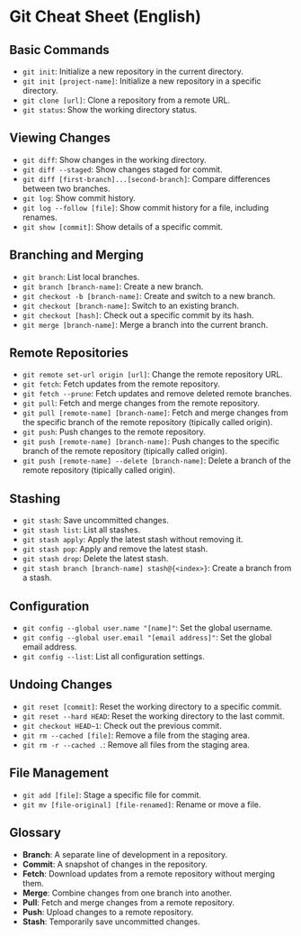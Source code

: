 # Git Cheat Sheet (English)

## Basic Commands

- `git init`: Initialize a new repository in the current directory.
- `git init [project-name]`: Initialize a new repository in a specific directory.
- `git clone [url]`: Clone a repository from a remote URL.
- `git status`: Show the working directory status.

## Viewing Changes

- `git diff`: Show changes in the working directory.
- `git diff --staged`: Show changes staged for commit.
- `git diff [first-branch]...[second-branch]`: Compare differences between two branches.
- `git log`: Show commit history.
- `git log --follow [file]`: Show commit history for a file, including renames.
- `git show [commit]`: Show details of a specific commit.

## Branching and Merging

- `git branch`: List local branches.
- `git branch [branch-name]`: Create a new branch.
- `git checkout -b [branch-name]`: Create and switch to a new branch.
- `git checkout [branch-name]`: Switch to an existing branch.
- `git checkout [hash]`: Check out a specific commit by its hash.
- `git merge [branch-name]`: Merge a branch into the current branch.

## Remote Repositories

- `git remote set-url origin [url]`: Change the remote repository URL.
- `git fetch`: Fetch updates from the remote repository.
- `git fetch --prune`: Fetch updates and remove deleted remote branches.
- `git pull`: Fetch and merge changes from the remote repository.
- `git pull [remote-name] [branch-name]`: Fetch and merge changes from the specific branch of the remote repository (tipically called origin).
- `git push`: Push changes to the remote repository.
- `git push [remote-name] [branch-name]`: Push changes to the specific branch of the remote repository (tipically called origin).
- `git push [remote-name] --delete [branch-name]`: Delete a branch of the remote repository (tipically called origin).

## Stashing

- `git stash`: Save uncommitted changes.
- `git stash list`: List all stashes.
- `git stash apply`: Apply the latest stash without removing it.
- `git stash pop`: Apply and remove the latest stash.
- `git stash drop`: Delete the latest stash.
- `git stash branch [branch-name] stash@{<index>}`: Create a branch from a stash.

## Configuration

- `git config --global user.name "[name]"`: Set the global username.
- `git config --global user.email "[email address]"`: Set the global email address.
- `git config --list`: List all configuration settings.

## Undoing Changes

- `git reset [commit]`: Reset the working directory to a specific commit.
- `git reset --hard HEAD`: Reset the working directory to the last commit.
- `git checkout HEAD~1`: Check out the previous commit.
- `git rm --cached [file]`: Remove a file from the staging area.
- `git rm -r --cached .`: Remove all files from the staging area.

## File Management

- `git add [file]`: Stage a specific file for commit.
- `git mv [file-original] [file-renamed]`: Rename or move a file.

## Glossary

- **Branch**: A separate line of development in a repository.
- **Commit**: A snapshot of changes in the repository.
- **Fetch**: Download updates from a remote repository without merging them.
- **Merge**: Combine changes from one branch into another.
- **Pull**: Fetch and merge changes from a remote repository.
- **Push**: Upload changes to a remote repository.
- **Stash**: Temporarily save uncommitted changes.
